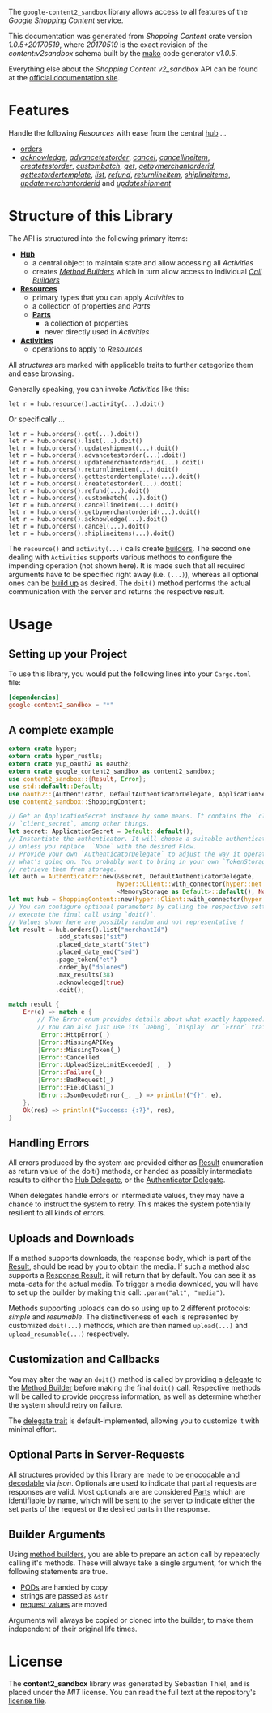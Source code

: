 <!---
DO NOT EDIT !
This file was generated automatically from 'src/mako/api/README.md.mako'
DO NOT EDIT !
-->
The `google-content2_sandbox` library allows access to all features of the *Google Shopping Content* service.

This documentation was generated from *Shopping Content* crate version *1.0.5+20170519*, where *20170519* is the exact revision of the *content:v2sandbox* schema built by the [mako](http://www.makotemplates.org/) code generator *v1.0.5*.

Everything else about the *Shopping Content* *v2_sandbox* API can be found at the
[official documentation site](https://developers.google.com/shopping-content).
# Features

Handle the following *Resources* with ease from the central [hub](https://docs.rs/google-content2_sandbox/1.0.5+20170519/google_content2_sandbox/struct.ShoppingContent.html) ... 

* [orders](https://docs.rs/google-content2_sandbox/1.0.5+20170519/google_content2_sandbox/struct.Order.html)
 * [*acknowledge*](https://docs.rs/google-content2_sandbox/1.0.5+20170519/google_content2_sandbox/struct.OrderAcknowledgeCall.html), [*advancetestorder*](https://docs.rs/google-content2_sandbox/1.0.5+20170519/google_content2_sandbox/struct.OrderAdvancetestorderCall.html), [*cancel*](https://docs.rs/google-content2_sandbox/1.0.5+20170519/google_content2_sandbox/struct.OrderCancelCall.html), [*cancellineitem*](https://docs.rs/google-content2_sandbox/1.0.5+20170519/google_content2_sandbox/struct.OrderCancellineitemCall.html), [*createtestorder*](https://docs.rs/google-content2_sandbox/1.0.5+20170519/google_content2_sandbox/struct.OrderCreatetestorderCall.html), [*custombatch*](https://docs.rs/google-content2_sandbox/1.0.5+20170519/google_content2_sandbox/struct.OrderCustombatchCall.html), [*get*](https://docs.rs/google-content2_sandbox/1.0.5+20170519/google_content2_sandbox/struct.OrderGetCall.html), [*getbymerchantorderid*](https://docs.rs/google-content2_sandbox/1.0.5+20170519/google_content2_sandbox/struct.OrderGetbymerchantorderidCall.html), [*gettestordertemplate*](https://docs.rs/google-content2_sandbox/1.0.5+20170519/google_content2_sandbox/struct.OrderGettestordertemplateCall.html), [*list*](https://docs.rs/google-content2_sandbox/1.0.5+20170519/google_content2_sandbox/struct.OrderListCall.html), [*refund*](https://docs.rs/google-content2_sandbox/1.0.5+20170519/google_content2_sandbox/struct.OrderRefundCall.html), [*returnlineitem*](https://docs.rs/google-content2_sandbox/1.0.5+20170519/google_content2_sandbox/struct.OrderReturnlineitemCall.html), [*shiplineitems*](https://docs.rs/google-content2_sandbox/1.0.5+20170519/google_content2_sandbox/struct.OrderShiplineitemCall.html), [*updatemerchantorderid*](https://docs.rs/google-content2_sandbox/1.0.5+20170519/google_content2_sandbox/struct.OrderUpdatemerchantorderidCall.html) and [*updateshipment*](https://docs.rs/google-content2_sandbox/1.0.5+20170519/google_content2_sandbox/struct.OrderUpdateshipmentCall.html)




# Structure of this Library

The API is structured into the following primary items:

* **[Hub](https://docs.rs/google-content2_sandbox/1.0.5+20170519/google_content2_sandbox/struct.ShoppingContent.html)**
    * a central object to maintain state and allow accessing all *Activities*
    * creates [*Method Builders*](https://docs.rs/google-content2_sandbox/1.0.5+20170519/google_content2_sandbox/trait.MethodsBuilder.html) which in turn
      allow access to individual [*Call Builders*](https://docs.rs/google-content2_sandbox/1.0.5+20170519/google_content2_sandbox/trait.CallBuilder.html)
* **[Resources](https://docs.rs/google-content2_sandbox/1.0.5+20170519/google_content2_sandbox/trait.Resource.html)**
    * primary types that you can apply *Activities* to
    * a collection of properties and *Parts*
    * **[Parts](https://docs.rs/google-content2_sandbox/1.0.5+20170519/google_content2_sandbox/trait.Part.html)**
        * a collection of properties
        * never directly used in *Activities*
* **[Activities](https://docs.rs/google-content2_sandbox/1.0.5+20170519/google_content2_sandbox/trait.CallBuilder.html)**
    * operations to apply to *Resources*

All *structures* are marked with applicable traits to further categorize them and ease browsing.

Generally speaking, you can invoke *Activities* like this:

```Rust,ignore
let r = hub.resource().activity(...).doit()
```

Or specifically ...

```ignore
let r = hub.orders().get(...).doit()
let r = hub.orders().list(...).doit()
let r = hub.orders().updateshipment(...).doit()
let r = hub.orders().advancetestorder(...).doit()
let r = hub.orders().updatemerchantorderid(...).doit()
let r = hub.orders().returnlineitem(...).doit()
let r = hub.orders().gettestordertemplate(...).doit()
let r = hub.orders().createtestorder(...).doit()
let r = hub.orders().refund(...).doit()
let r = hub.orders().custombatch(...).doit()
let r = hub.orders().cancellineitem(...).doit()
let r = hub.orders().getbymerchantorderid(...).doit()
let r = hub.orders().acknowledge(...).doit()
let r = hub.orders().cancel(...).doit()
let r = hub.orders().shiplineitems(...).doit()
```

The `resource()` and `activity(...)` calls create [builders][builder-pattern]. The second one dealing with `Activities` 
supports various methods to configure the impending operation (not shown here). It is made such that all required arguments have to be 
specified right away (i.e. `(...)`), whereas all optional ones can be [build up][builder-pattern] as desired.
The `doit()` method performs the actual communication with the server and returns the respective result.

# Usage

## Setting up your Project

To use this library, you would put the following lines into your `Cargo.toml` file:

```toml
[dependencies]
google-content2_sandbox = "*"
```

## A complete example

```Rust
extern crate hyper;
extern crate hyper_rustls;
extern crate yup_oauth2 as oauth2;
extern crate google_content2_sandbox as content2_sandbox;
use content2_sandbox::{Result, Error};
use std::default::Default;
use oauth2::{Authenticator, DefaultAuthenticatorDelegate, ApplicationSecret, MemoryStorage};
use content2_sandbox::ShoppingContent;

// Get an ApplicationSecret instance by some means. It contains the `client_id` and 
// `client_secret`, among other things.
let secret: ApplicationSecret = Default::default();
// Instantiate the authenticator. It will choose a suitable authentication flow for you, 
// unless you replace  `None` with the desired Flow.
// Provide your own `AuthenticatorDelegate` to adjust the way it operates and get feedback about 
// what's going on. You probably want to bring in your own `TokenStorage` to persist tokens and
// retrieve them from storage.
let auth = Authenticator::new(&secret, DefaultAuthenticatorDelegate,
                              hyper::Client::with_connector(hyper::net::HttpsConnector::new(hyper_rustls::TlsClient::new())),
                              <MemoryStorage as Default>::default(), None);
let mut hub = ShoppingContent::new(hyper::Client::with_connector(hyper::net::HttpsConnector::new(hyper_rustls::TlsClient::new())), auth);
// You can configure optional parameters by calling the respective setters at will, and
// execute the final call using `doit()`.
// Values shown here are possibly random and not representative !
let result = hub.orders().list("merchantId")
             .add_statuses("sit")
             .placed_date_start("Stet")
             .placed_date_end("sed")
             .page_token("et")
             .order_by("dolores")
             .max_results(38)
             .acknowledged(true)
             .doit();

match result {
    Err(e) => match e {
        // The Error enum provides details about what exactly happened.
        // You can also just use its `Debug`, `Display` or `Error` traits
         Error::HttpError(_)
        |Error::MissingAPIKey
        |Error::MissingToken(_)
        |Error::Cancelled
        |Error::UploadSizeLimitExceeded(_, _)
        |Error::Failure(_)
        |Error::BadRequest(_)
        |Error::FieldClash(_)
        |Error::JsonDecodeError(_, _) => println!("{}", e),
    },
    Ok(res) => println!("Success: {:?}", res),
}

```
## Handling Errors

All errors produced by the system are provided either as [Result](https://docs.rs/google-content2_sandbox/1.0.5+20170519/google_content2_sandbox/enum.Result.html) enumeration as return value of 
the doit() methods, or handed as possibly intermediate results to either the 
[Hub Delegate](https://docs.rs/google-content2_sandbox/1.0.5+20170519/google_content2_sandbox/trait.Delegate.html), or the [Authenticator Delegate](https://docs.rs/yup-oauth2/*/yup_oauth2/trait.AuthenticatorDelegate.html).

When delegates handle errors or intermediate values, they may have a chance to instruct the system to retry. This 
makes the system potentially resilient to all kinds of errors.

## Uploads and Downloads
If a method supports downloads, the response body, which is part of the [Result](https://docs.rs/google-content2_sandbox/1.0.5+20170519/google_content2_sandbox/enum.Result.html), should be
read by you to obtain the media.
If such a method also supports a [Response Result](https://docs.rs/google-content2_sandbox/1.0.5+20170519/google_content2_sandbox/trait.ResponseResult.html), it will return that by default.
You can see it as meta-data for the actual media. To trigger a media download, you will have to set up the builder by making
this call: `.param("alt", "media")`.

Methods supporting uploads can do so using up to 2 different protocols: 
*simple* and *resumable*. The distinctiveness of each is represented by customized 
`doit(...)` methods, which are then named `upload(...)` and `upload_resumable(...)` respectively.

## Customization and Callbacks

You may alter the way an `doit()` method is called by providing a [delegate](https://docs.rs/google-content2_sandbox/1.0.5+20170519/google_content2_sandbox/trait.Delegate.html) to the 
[Method Builder](https://docs.rs/google-content2_sandbox/1.0.5+20170519/google_content2_sandbox/trait.CallBuilder.html) before making the final `doit()` call. 
Respective methods will be called to provide progress information, as well as determine whether the system should 
retry on failure.

The [delegate trait](https://docs.rs/google-content2_sandbox/1.0.5+20170519/google_content2_sandbox/trait.Delegate.html) is default-implemented, allowing you to customize it with minimal effort.

## Optional Parts in Server-Requests

All structures provided by this library are made to be [enocodable](https://docs.rs/google-content2_sandbox/1.0.5+20170519/google_content2_sandbox/trait.RequestValue.html) and 
[decodable](https://docs.rs/google-content2_sandbox/1.0.5+20170519/google_content2_sandbox/trait.ResponseResult.html) via *json*. Optionals are used to indicate that partial requests are responses 
are valid.
Most optionals are are considered [Parts](https://docs.rs/google-content2_sandbox/1.0.5+20170519/google_content2_sandbox/trait.Part.html) which are identifiable by name, which will be sent to 
the server to indicate either the set parts of the request or the desired parts in the response.

## Builder Arguments

Using [method builders](https://docs.rs/google-content2_sandbox/1.0.5+20170519/google_content2_sandbox/trait.CallBuilder.html), you are able to prepare an action call by repeatedly calling it's methods.
These will always take a single argument, for which the following statements are true.

* [PODs][wiki-pod] are handed by copy
* strings are passed as `&str`
* [request values](https://docs.rs/google-content2_sandbox/1.0.5+20170519/google_content2_sandbox/trait.RequestValue.html) are moved

Arguments will always be copied or cloned into the builder, to make them independent of their original life times.

[wiki-pod]: http://en.wikipedia.org/wiki/Plain_old_data_structure
[builder-pattern]: http://en.wikipedia.org/wiki/Builder_pattern
[google-go-api]: https://github.com/google/google-api-go-client

# License
The **content2_sandbox** library was generated by Sebastian Thiel, and is placed 
under the *MIT* license.
You can read the full text at the repository's [license file][repo-license].

[repo-license]: https://github.com/Byron/google-apis-rsblob/master/LICENSE.md
